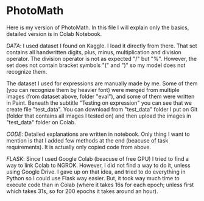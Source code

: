 # PhotoMath

Here is my version of PhotoMath. In this file I will explain only the basics, detailed version is in Colab Notebook.

*DATA*:
I used dataset I found on Kaggle. I load it directly from there. That set contains all handwritten digits, plus, minus, multiplication and division operator. The division operator is not as expected "/" but "%". However, the set does not contain bracket symbols "(" and ")" so my model does not recognize them. 

The dataset I used for expressions are manually made by me. Some of them (you can recognize them by heavier font) were merged from multiple images (from dataset above, folder "eval"), and some of them were written in Paint. Beneath the subtitle "Testing on expression" you can see that we create file "test_data". You can download from "test_data" folder I put on Git (folder that contains all images I tested on) and then upload the images in "test_data" folder on Colab. 

*CODE*:
Detailed explanations are written in notebook. Only thing I want to mention is that I added few methods at the end (beacuse of task requirements). It is actually only copied code from above.

*FLASK*:
Since I used Google Colab (beacuse of free GPU) I tried to find a way to link Colab to NGROK. However, I did not find a way to do it, unless using Google Drive. I gave up on that idea, and tried to do everything in Python so I could use Flask way easier. But, it took way much time to execute code than in Colab (where it takes 16s for each epoch; unless first which takes 31s, so for 200 epochs it takes around an hour).


